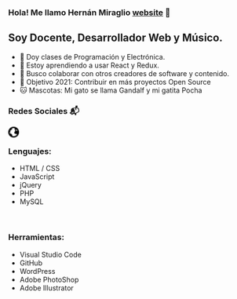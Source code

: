 ### Hola! Me llamo Hernán Miraglio [website] 👋
## Soy Docente, Desarrollador Web y Músico.

- 🔭 Doy clases de Programación y Electrónica.
- 🌱 Estoy aprendiendo a usar React y Redux.
- 👯 Busco colaborar con otros creadores de software y contenido.
- 🥅 Objetivo 2021: Contribuir en más proyectos Open Source
- 🐱 Mascotas: Mi gato se llama Gandalf y mi gatita Pocha 

### Redes Sociales 📬

[<img align="left" alt="" width="22px" src="https://raw.githubusercontent.com/iconic/open-iconic/master/svg/globe.svg" />][website]
[<img align="left" alt="" width="22px" src="https://cdn.jsdelivr.net/npm/simple-icons@v3/icons/youtube.svg" />][youtube]
[<img align="left" alt="" width="22px" src="https://cdn.jsdelivr.net/npm/simple-icons@v3/icons/twitter.svg" />][twitter]
[<img align="left" alt="" width="22px" src="https://cdn.jsdelivr.net/npm/simple-icons@v3/icons/linkedin.svg" />][linkedin]
[<img align="left" alt="" width="22px" src="https://cdn.jsdelivr.net/npm/simple-icons@v3/icons/instagram.svg" />][instagram]

<br />

### Lenguajes:

- HTML / CSS
- JavaScript
- jQuery
- PHP
- MySQL

<br />

### Herramientas:

- Visual Studio Code
- GitHub
- WordPress
- Adobe PhotoShop
- Adobe Illustrator

[website]: http://sitiofacil.com.ar (en pleno desarrollo)
[twitter]: https://twitter.com/hmiraglio
[youtube]: https://youtube.com/hmiraglio
[instagram]: https://instagram.com/hernan.miraglio
[linkedin]: https://linkedin.com/in/hmiraglio
